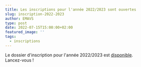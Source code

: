 ```yaml
---
title: Les inscriptions pour l'année 2022/2023 sont ouvertes
slug: inscription-2022-2023
author: EMAVS
type: post
date: 2022-07-15T15:00:00+02:00
featured_image: ''
tags:
  - inscriptions
---
```


Le dossier d'inscription pour l'année 2022/2023 est [disponible](/inscription).  
Lancez-vous !
